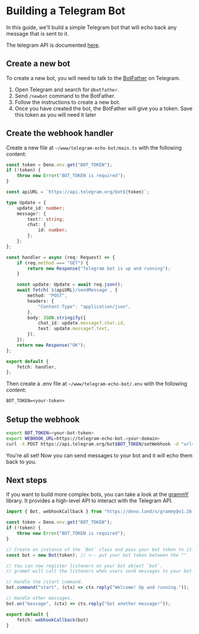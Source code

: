 # Building a Telegram Bot

In this guide, we'll build a simple Telegram bot that will echo back any message that is sent to it.

The telegram API is documented [here](https://core.telegram.org/bots/api).

## Create a new bot

To create a new bot, you will need to talk to the [BotFather](https://t.me/botfather) on Telegram.

1. Open Telegram and search for `@botfather`.
2. Send `/newbot` command to the BotFather.
3. Follow the instructions to create a new bot.
4. Once you have created the bot, the BotFather will give you a token. Save this token as you will need it later

## Create the webhook handler

Create a new file at `~/www/telegram-echo-bot/main.ts` with the following content:

```ts
const token = Deno.env.get("BOT_TOKEN");
if (!token) {
    throw new Error("BOT_TOKEN is required");
}

const apiURL = `https://api.telegram.org/bot${token}`;

type Update = {
    update_id: number;
    message?: {
        text?: string;
        chat: {
            id: number;
        };
    };
};

const handler = async (req: Request) => {
    if (req.method === "GET") {
        return new Response("Telegram bot is up and running");
    }

    const update: Update = await req.json();
    await fetch(`${apiURL}/sendMessage`, {
        method: "POST",
        headers: {
            "Content-Type": "application/json",
        },
        body: JSON.stringify({
            chat_id: update.message?.chat.id,
            text: update.message?.text,
        }),
    });
    return new Response("OK");
};

export default {
    fetch: handler,
};
```

Then create a .env file at `~/www/telegram-echo-bot/.env` with the following content:

```txt
BOT_TOKEN=<your-token>
```

## Setup the webhook

```sh
export BOT_TOKEN=<your-bot-token>
export WEBHOOK_URL=https://telegram-echo-bot.<your-domain>
curl -X POST https://api.telegram.org/bot$BOT_TOKEN/setWebhook -d "url=$WEBHOOK_URL"
```

You're all set! Now you can send messages to your bot and it will echo them back to you.

## Next steps

If you want to build more complex bots, you can take a look at the [grammY](https://grammy.dev) library. It provides a high-level API to interact with the Telegram API.

```ts
import { Bot, webhookCallback } from "https://deno.land/x/grammy@v1.26.0/mod.ts";

const token = Deno.env.get("BOT_TOKEN");
if (!token) {
    throw new Error("BOT_TOKEN is required");
}

// Create an instance of the `Bot` class and pass your bot token to it.
const bot = new Bot(token); // <-- put your bot token between the ""

// You can now register listeners on your bot object `bot`.
// grammY will call the listeners when users send messages to your bot.

// Handle the /start command.
bot.command("start", (ctx) => ctx.reply("Welcome! Up and running."));

// Handle other messages.
bot.on("message", (ctx) => ctx.reply("Got another message!"));

export default {
    fetch: webhookCallback(bot)
}
```
